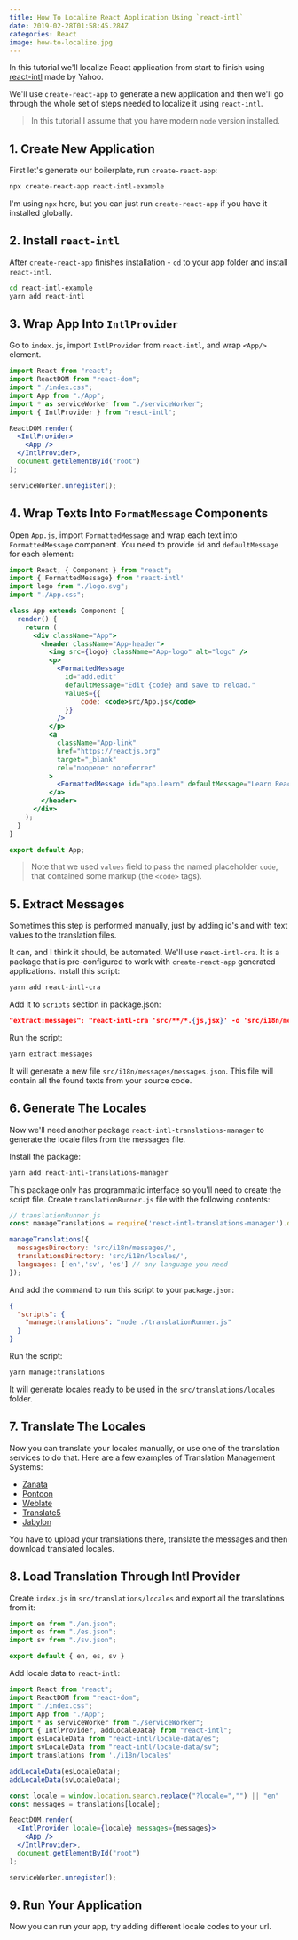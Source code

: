 ```yaml
---
title: How To Localize React Application Using `react-intl`
date: 2019-02-28T01:58:45.284Z
categories: React
image: how-to-localize.jpg
---
```


In this tutorial we'll localize React application from start to finish using [react-intl](https://github.com/yahoo/react-intl) made by Yahoo.

We'll use `create-react-app` to generate a new application and then we'll go through the whole set of steps needed to localize it using `react-intl`.

> In this tutorial I assume that you have modern `node` version installed.

## 1. Create New Application

First let's generate our boilerplate, run `create-react-app`:

```bash
npx create-react-app react-intl-example
```

I'm using `npx` here, but you can just run `create-react-app` if you have it installed globally.

## 2. Install `react-intl`

After `create-react-app` finishes installation - `cd` to your app folder and install `react-intl`.

```bash
cd react-intl-example
yarn add react-intl
```

## 3. Wrap App Into `IntlProvider`

Go to `index.js`, import `IntlProvider` from `react-intl`, and wrap `<App/>` element.

```jsx
import React from "react";
import ReactDOM from "react-dom";
import "./index.css";
import App from "./App";
import * as serviceWorker from "./serviceWorker";
import { IntlProvider } from "react-intl";

ReactDOM.render(
  <IntlProvider>
    <App />
  </IntlProvider>,
  document.getElementById("root")
);

serviceWorker.unregister();
```

## 4. Wrap Texts Into `FormatMessage` Components

Open `App.js`, import `FormattedMessage` and wrap each text into `FormattedMessage` component. You need to provide `id` and `defaultMessage` for each element:

```jsx
import React, { Component } from "react";
import { FormattedMessage} from 'react-intl'
import logo from "./logo.svg";
import "./App.css";

class App extends Component {
  render() {
    return (
      <div className="App">
        <header className="App-header">
          <img src={logo} className="App-logo" alt="logo" />
          <p>
            <FormattedMessage
              id="add.edit"
              defaultMessage="Edit {code} and save to reload."
              values={{
                  code: <code>src/App.js</code>
              }}
            />
          </p>
          <a
            className="App-link"
            href="https://reactjs.org"
            target="_blank"
            rel="noopener noreferrer"
          >
            <FormattedMessage id="app.learn" defaultMessage="Learn React" />
          </a>
        </header>
      </div>
    );
  }
}

export default App;
```

> Note that we used `values` field to pass the named placeholder `code`, that contained some markup (the `<code>` tags).

## 5. Extract Messages

Sometimes this step is performed manually, just by adding id's and with text values to the translation files.

It can, and I think it should, be automated. We'll use `react-intl-cra`. It is a package that is pre-configured to work with `create-react-app` generated applications. Install this script:

```bash
yarn add react-intl-cra
```

Add it to `scripts` section in package.json:

```json
"extract:messages": "react-intl-cra 'src/**/*.{js,jsx}' -o 'src/i18n/messages/messages.json'",
```

Run the script:

```bash
yarn extract:messages
```

It will generate a new file `src/i18n/messages/messages.json`. This file will contain all the found texts from your source code.

## 6. Generate The Locales

Now we'll need another package `react-intl-translations-manager` to generate the locale files from the messages file.

Install the package:

```bash
yarn add react-intl-translations-manager
```

This package only has programmatic interface so you'll need to create the script file. Create `translationRunner.js` file with the following contents:

```js
// translationRunner.js
const manageTranslations = require('react-intl-translations-manager').default;

manageTranslations({
  messagesDirectory: 'src/i18n/messages/',
  translationsDirectory: 'src/i18n/locales/',
  languages: ['en','sv', 'es'] // any language you need
});
```

And add the command to run this script to your `package.json`:

```json
{
  "scripts": {
    "manage:translations": "node ./translationRunner.js"
  }
}
```

Run the script:

```bash
yarn manage:translations
```

It will generate locales ready to be used in the `src/translations/locales` folder.

## 7. Translate The Locales

Now you can translate your locales manually, or use one of the translation services to do that. Here are a few examples of Translation Management Systems:

* [Zanata](http://zanata.org/)
* [Pontoon](http://pontoon.mozilla.org/)
* [Weblate](https://weblate.org/en/)
* [Translate5](https://www.translate5.net/)
* [Jabylon](http://jabylon.org/)

You have to upload your translations there, translate the messages and then download translated locales.

## 8. Load Translation Through Intl Provider

Create `index.js` in `src/translations/locales` and export all the translations from it:

```js
import en from "./en.json";
import es from "./es.json";
import sv from "./sv.json";

export default { en, es, sv }
```

Add locale data to `react-intl`:

```jsx
import React from "react";
import ReactDOM from "react-dom";
import "./index.css";
import App from "./App";
import * as serviceWorker from "./serviceWorker";
import { IntlProvider, addLocaleData} from "react-intl";
import esLocaleData from "react-intl/locale-data/es";
import svLocaleData from "react-intl/locale-data/sv";
import translations from './i18n/locales'

addLocaleData(esLocaleData);
addLocaleData(svLocaleData);

const locale = window.location.search.replace("?locale=","") || "en"
const messages = translations[locale];

ReactDOM.render(
  <IntlProvider locale={locale} messages={messages}>
    <App />
  </IntlProvider>,
  document.getElementById("root")
);

serviceWorker.unregister();
```

## 9. Run Your Application

Now you can run your app, try adding different locale codes to your url.